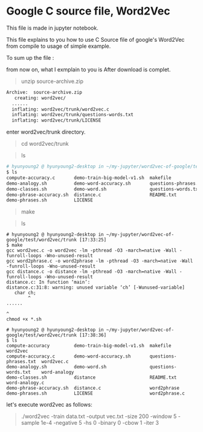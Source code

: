 # Google C source file, Word2Vec

This file is made in jupyter notebook. 

This file explains to you how to use C Source file of google's Word2Vec from compile to usage of simple example.

To sum up the file : 

from now on, what I exmplain to you is After download is complet.

> unzip source-archive.zip

```bash
Archive:  source-archive.zip
   creating: word2vec/
  ......
  inflating: word2vec/trunk/word2vec.c  
  inflating: word2vec/trunk/questions-words.txt  
  inflating: word2vec/trunk/LICENSE  
```

enter word2vec/trunk directory. 

> cd word2vec/trunk

> ls 

```bash
# hyunyoung2 @ hyunyoung2-desktop in ~/my-jupyter/word2vec-of-google/test/word2vec/trunk [17:29:10] 
$ ls
compute-accuracy.c       demo-train-big-model-v1.sh  makefile               word2vec.c
demo-analogy.sh          demo-word-accuracy.sh       questions-phrases.txt  word-analogy.c
demo-classes.sh          demo-word.sh                questions-words.txt
demo-phrase-accuracy.sh  distance.c                  README.txt
demo-phrases.sh          LICENSE     
```

> make 

> ls 

```
# hyunyoung2 @ hyunyoung2-desktop in ~/my-jupyter/word2vec-of-google/test/word2vec/trunk [17:33:25] 
$ make
gcc word2vec.c -o word2vec -lm -pthread -O3 -march=native -Wall -funroll-loops -Wno-unused-result
gcc word2phrase.c -o word2phrase -lm -pthread -O3 -march=native -Wall -funroll-loops -Wno-unused-result
gcc distance.c -o distance -lm -pthread -O3 -march=native -Wall -funroll-loops -Wno-unused-result
distance.c: In function ‘main’:
distance.c:31:8: warning: unused variable ‘ch’ [-Wunused-variable]
   char ch;
        ^
......
                                                                                                   ^
chmod +x *.sh

# hyunyoung2 @ hyunyoung2-desktop in ~/my-jupyter/word2vec-of-google/test/word2vec/trunk [17:38:36] 
$ ls
compute-accuracy         demo-train-big-model-v1.sh  makefile               word2vec
compute-accuracy.c       demo-word-accuracy.sh       questions-phrases.txt  word2vec.c
demo-analogy.sh          demo-word.sh                questions-words.txt    word-analogy
demo-classes.sh          distance                    README.txt             word-analogy.c
demo-phrase-accuracy.sh  distance.c                  word2phrase
demo-phrases.sh          LICENSE                     word2phrase.c

```

let's execute word2vec as follows:

> ./word2vec -train data.txt -output vec.txt -size 200 -window 5 -sample 1e-4 -negative 5 -hs 0 -binary 0 -cbow 1 -iter 3


